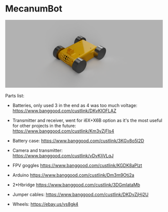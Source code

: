 # MecanumBot

![Render](Render.png)

Parts list:

* Batteries, only used 3 in the end as 4 was too much voltage: https://www.banggood.com/custlink/DKvKIOFLAZ


* Transmitter and receiver, went for i6X+X6B option as it's the most useful for other projects in the future: 
https://www.banggood.com/custlink/Km3vZjFls4

* Battery case: https://www.banggood.com/custlink/3KGv8o5l2D
* Camera and transmitter: https://www.banggood.com/custlink/vDvKIjVLqJ
* FPV goggles https://www.banggood.com/custlink/KGDK8aPlzt
* Arduino https://www.banggood.com/custlink/Dm3m9Otj2a
* 2*Hbridge https://www.banggood.com/custlink/3DGmIataMb
* Jumper cables: https://www.banggood.com/custlink/DKDvZjHj2U
* Wheels: https://ebay.us/vs8gk4
